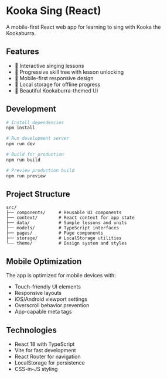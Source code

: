 # Kooka Sing (React)

A mobile-first React web app for learning to sing with Kooka the Kookaburra.

## Features

- 🎤 Interactive singing lessons
- 🎯 Progressive skill tree with lesson unlocking
- 📱 Mobile-first responsive design
- 💾 Local storage for offline progress
- 🎨 Beautiful Kookaburra-themed UI

## Development

```bash
# Install dependencies
npm install

# Run development server
npm run dev

# Build for production
npm run build

# Preview production build
npm run preview
```

## Project Structure

```
src/
├── components/     # Reusable UI components
├── context/        # React context for app state
├── data/           # Sample lessons and units
├── models/         # TypeScript interfaces
├── pages/          # Page components
├── storage/        # LocalStorage utilities
└── theme/          # Design system and styles
```

## Mobile Optimization

The app is optimized for mobile devices with:
- Touch-friendly UI elements
- Responsive layouts
- iOS/Android viewport settings
- Overscroll behavior prevention
- App-capable meta tags

## Technologies

- React 18 with TypeScript
- Vite for fast development
- React Router for navigation
- LocalStorage for persistence
- CSS-in-JS styling